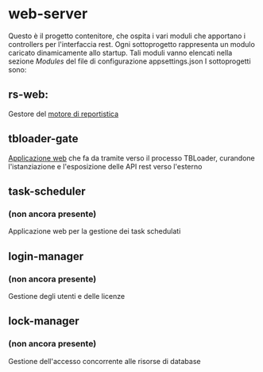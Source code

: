 # web-server
Questo è il progetto contenitore, che ospita i vari moduli che apportano i controllers per l'interfaccia rest. Ogni sottoprogetto rappresenta un modulo caricato dinamicamente allo startup. Tali moduli vanno elencati nella sezione _Modules_ del file di configurazione appsettings.json
I sottoprogetti sono:

## rs-web:
Gestore del [motore di reportistica](https://github.com/Microarea/Taskbuilder/tree/master/web-server/rs-web)

## tbloader-gate
[Applicazione web](https://github.com/Microarea/Taskbuilder/tree/master/web-server/tbloader-gate)
che fa da tramite verso il processo TBLoader, curandone l'istanziazione e l'esposizione delle API rest verso l'esterno

## task-scheduler 
### (non ancora presente)
Applicazione web per la gestione dei task schedulati

## login-manager
### (non ancora presente)
Gestione degli utenti e delle licenze

## lock-manager
### (non ancora presente)
Gestione dell'accesso concorrente alle risorse di database